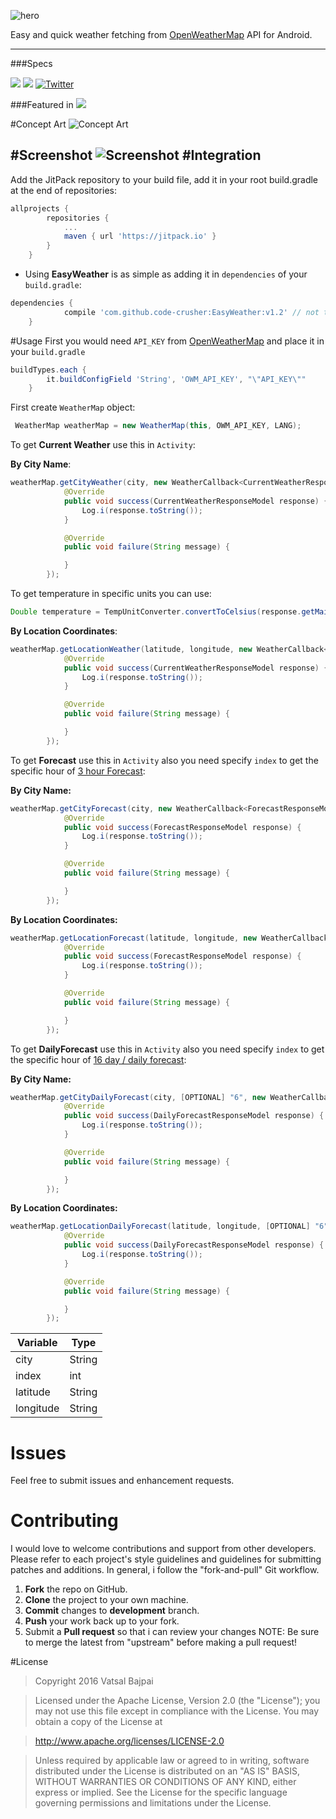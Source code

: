 ![hero](https://github.com/code-crusher/EasyWeather/blob/master/images/github-hero.png)
</br>

Easy and quick weather fetching from [OpenWeatherMap](openweathermap.org) API for Android.

--------
###Specs

[![](https://jitpack.io/v/code-crusher/EasyWeather.svg)](https://jitpack.io/#code-crusher/EasyWeather)
<a href="http://www.methodscount.com/?lib=com.github.dextorer%3Asofa%3A1.0.0"><img src="https://img.shields.io/badge/Methods and size-core: 817 | 105 KB-e91e63.svg"/></a>
<a href="http://twitter.com/vatsal__bajpai"><img src="https://img.shields.io/badge/Twitter-@vatsal__bajpai-blue.svg?style=flat" alt="Twitter" data-canonical-src="https://img.shields.io/badge/Twitter-@vatsal__bajpai-blue.svg?style=flat" style="max-width:100%;"></a><br>

###Featured in
<a href="https://android-arsenal.com/details/1/3798"><img src="https://img.shields.io/badge/Android%20Arsenal-EasyWeather-green.svg"/></a>

#Concept Art
![Concept Art](https://github.com/code-crusher/EasyWeather/blob/master/images/concept-art.png)

#Screenshot
![Screenshot](https://github.com/code-crusher/EasyWeather/blob/master/images/screenshot.png)
#Integration
-------------
Add the JitPack repository to your build file, add it in your root build.gradle at the end of repositories:
```gradle
allprojects {
		repositories {
			...
			maven { url 'https://jitpack.io' }
		}
	}
 ```
 
 - Using **EasyWeather** is as simple as adding it in `dependencies` of your `build.gradle`:

```gradle
dependencies {
	        compile 'com.github.code-crusher:EasyWeather:v1.2' // not this version code 
	}
```

#Usage
First you would need `API_KEY` from [OpenWeatherMap](openweathermap.org) and place it in your `build.gradle`
```gradle
buildTypes.each {
        it.buildConfigField 'String', 'OWM_API_KEY', "\"API_KEY\""
    }
```
First create `WeatherMap` object:
```Java
 WeatherMap weatherMap = new WeatherMap(this, OWM_API_KEY, LANG);
```
To get **Current Weather** use this in `Activity`:

**By City Name**:
```Java
weatherMap.getCityWeather(city, new WeatherCallback<CurrentWeatherResponseModel>() {
            @Override
            public void success(CurrentWeatherResponseModel response) {
                Log.i(response.toString());
            }

            @Override
            public void failure(String message) {

            }
        });
```
To get temperature in specific units you can use:
```Java
Double temperature = TempUnitConverter.convertToCelsius(response.getMain().getTemp());
```

**By Location Coordinates**:
```Java
weatherMap.getLocationWeather(latitude, longitude, new WeatherCallback<CurrentWeatherResponseModel>() {
            @Override
            public void success(CurrentWeatherResponseModel response) {
                Log.i(response.toString());
            }

            @Override
            public void failure(String message) {

            }
        });
```
To get **Forecast** use this in `Activity` also you need specify `index` to get the specific hour of [3 hour Forecast](http://openweathermap.org/forecast5):

**By City Name:**

```Java
weatherMap.getCityForecast(city, new WeatherCallback<ForecastResponseModel>() {
            @Override
            public void success(ForecastResponseModel response) {
                Log.i(response.toString());
            }

            @Override
            public void failure(String message) {

            }
        });
```


**By Location Coordinates:**

```Java
weatherMap.getLocationForecast(latitude, longitude, new WeatherCallback<ForecastResponseModel>() {
            @Override
            public void success(ForecastResponseModel response) {
                Log.i(response.toString());
            }

            @Override
            public void failure(String message) {

            }
        });
```

To get **DailyForecast** use this in `Activity` also you need specify `index` to get the specific hour of [16 day / daily forecast](http://openweathermap.org/forecast5):

**By City Name:**

```Java
weatherMap.getCityDailyForecast(city, [OPTIONAL] "6", new WeatherCallback<DailyForecastResponseModel>() {
            @Override
            public void success(DailyForecastResponseModel response) {
                Log.i(response.toString());
            }

            @Override
            public void failure(String message) {

            }
        });
```


**By Location Coordinates:**

```Java
weatherMap.getLocationDailyForecast(latitude, longitude, [OPTIONAL] "6", new WeatherCallback<DailyForecastResponseModel>() {
            @Override
            public void success(DailyForecastResponseModel response) {
                Log.i(response.toString());
            }

            @Override
            public void failure(String message) {

            }
        });
```

Variable     | Type
-------- | ---
city | String
index | int
latitude    | String
longitude     | String

Issues
=====
Feel free to submit issues and enhancement requests.

Contributing
==========
I would love to welcome contributions and support from other developers. Please refer to each project's style guidelines and guidelines for submitting patches and additions. In general, i follow the "fork-and-pull" Git workflow.

1. **Fork** the repo on GitHub.
2. **Clone** the project to your own machine.
3. **Commit** changes to **development** branch.
4. **Push** your work back up to your fork.
5. Submit a **Pull request** so that i can review your changes
NOTE: Be sure to merge the latest from "upstream" before making a pull request!

#License

> Copyright 2016 Vatsal Bajpai

>Licensed under the Apache License, Version 2.0 (the "License");
you may not use this file except in compliance with the License.
You may obtain a copy of the License at

>   http://www.apache.org/licenses/LICENSE-2.0

>Unless required by applicable law or agreed to in writing, software
distributed under the License is distributed on an "AS IS" BASIS,
>WITHOUT WARRANTIES OR CONDITIONS OF ANY KIND, either express or implied.
>See the License for the specific language governing permissions and
>limitations under the License.
